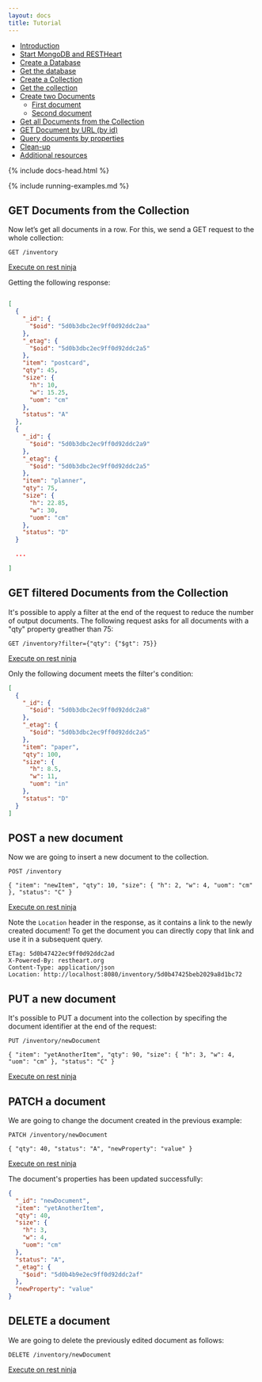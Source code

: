 ```yaml
---
layout: docs
title: Tutorial
---
```


<div markdown="1" class="d-none d-xl-block col-xl-2 order-last bd-toc">

- [Introduction](#introduction)
- [Start MongoDB and RESTHeart](#start-mongodb-and-restheart)
- [Create a Database](#create-a-database)
- [Get the database](#get-the-database)
- [Create a Collection](#create-a-collection)
- [Get the collection](#get-the-collection)
- [Create two Documents](#create-two-documents)
    - [First document](#first-document)
    - [Second document](#second-document)
- [Get all Documents from the Collection](#get-all-documents-from-the-collection)
- [GET Document by URL (by id)](#get-document-by-url-by-id)
- [Query documents by properties](#query-documents-by-properties)
- [Clean-up](#clean-up)
- [Additional resources](#additional-resources)

</div>
<div markdown="1" class="col-12 col-md-9 col-xl-8 py-md-3 bd-content">

{% include docs-head.html %} 

{% include running-examples.md %}

## GET Documents from the Collection

Now let’s get all documents in a row. For this, we send a GET request to the whole collection:

```
GET /inventory
```
<a href="http://restninja.io/share/e1d4fc9769d1fd15fc11f8b0b360897668ff11a9/1" class="btn btn-sm float-right" target="restninjatab">Execute on rest ninja</a>

Getting the following response:

``` json

[
  {
    "_id": {
      "$oid": "5d0b3dbc2ec9ff0d92ddc2aa"
    },
    "_etag": {
      "$oid": "5d0b3dbc2ec9ff0d92ddc2a5"
    },
    "item": "postcard",
    "qty": 45,
    "size": {
      "h": 10,
      "w": 15.25,
      "uom": "cm"
    },
    "status": "A"
  },
  {
    "_id": {
      "$oid": "5d0b3dbc2ec9ff0d92ddc2a9"
    },
    "_etag": {
      "$oid": "5d0b3dbc2ec9ff0d92ddc2a5"
    },
    "item": "planner",
    "qty": 75,
    "size": {
      "h": 22.85,
      "w": 30,
      "uom": "cm"
    },
    "status": "D"
  }

  ...

]
```

## GET filtered Documents from the Collection

It's possible to apply a filter at the end of the request to reduce the number of output documents.
The following request asks for all documents with a "qty" property greather than 75: 

```
GET /inventory?filter={"qty": {"$gt": 75}}
```

<a href="http://restninja.io/share/2f4fa18afdfd17aa5b1ce0af0e99316015d905a4/1" class="btn btn-sm float-right" target="restninjatab">Execute on rest ninja</a>

Only the following document meets the filter's condition:

``` json
[
  {
    "_id": {
      "$oid": "5d0b3dbc2ec9ff0d92ddc2a8"
    },
    "_etag": {
      "$oid": "5d0b3dbc2ec9ff0d92ddc2a5"
    },
    "item": "paper",
    "qty": 100,
    "size": {
      "h": 8.5,
      "w": 11,
      "uom": "in"
    },
    "status": "D"
  }
]
```

## POST a new document

Now we are going to insert a new document to the collection.

```
POST /inventory 

{ "item": "newItem", "qty": 10, "size": { "h": 2, "w": 4, "uom": "cm" }, "status": "C" }

```

<a href="http://restninja.io/share/39921ec3386f81ff963b070a64171e3c3968bd1f/0" class="btn btn-sm float-right" target="restninjatab">Execute on rest ninja</a>

Note the `Location` header in the response, as it contains a link to the newly created document! To get the document you can directly copy that link and use it in a subsequent query.

```
ETag: 5d0b47422ec9ff0d92ddc2ad
X-Powered-By: restheart.org
Content-Type: application/json
Location: http://localhost:8080/inventory/5d0b47425beb2029a8d1bc72
```

## PUT a new document

It's possible to PUT a document into the collection by specifing the document identifier at the end of the request:

```
PUT /inventory/newDocument 

{ "item": "yetAnotherItem", "qty": 90, "size": { "h": 3, "w": 4, "uom": "cm" }, "status": "C" }

```

<a href="http://restninja.io/share/fe7c43013f9a9f8bc9e0f35d7e0980d14e2fd64c/0" class="btn btn-sm float-right" target="restninjatab">Execute on rest ninja</a>

## PATCH a document

We are going to change the document created in the previous example:

```
PATCH /inventory/newDocument 

{ "qty": 40, "status": "A", "newProperty": "value" }

```


<div class="w-100">
    <a href="http://restninja.io/share/a2cad148132e2fa8a5c95e4e681b6c3a85f60215/0" class="btn btn-sm float-right" target="restninjatab">Execute on rest ninja</a>
</div>

The document's properties has been updated successfully:


``` json
{
  "_id": "newDocument",
  "item": "yetAnotherItem",
  "qty": 40,
  "size": {
    "h": 3,
    "w": 4,
    "uom": "cm"
  },
  "status": "A",
  "_etag": {
    "$oid": "5d0b4b9e2ec9ff0d92ddc2af"
  },
  "newProperty": "value"
}
```

## DELETE a document

We are going to delete the previously edited document as follows:

```
DELETE /inventory/newDocument
```
<a href="http://restninja.io/share/311d230363a4c073a1e67ef327bd403cadb1238f/0" class="btn btn-sm float-right" target="restninjatab">Execute on rest ninja</a>


</div>